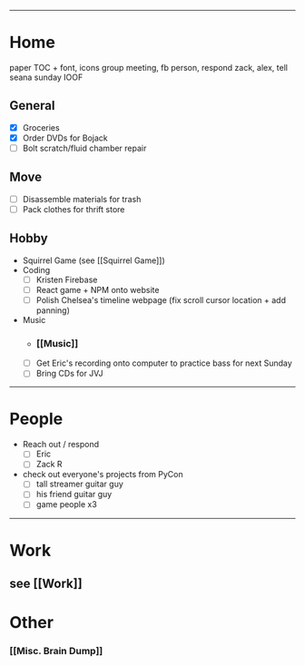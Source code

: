  ---
# Home

paper TOC + font, icons group meeting, fb person, respond zack, alex, tell seana sunday IOOF

## General
 - [x] Groceries
 - [x] Order DVDs for Bojack
 - [ ] Bolt scratch/fluid chamber repair
## Move

 - [ ] Disassemble materials for trash
 - [ ] Pack clothes for thrift store
## Hobby
- Squirrel Game (see [[Squirrel Game]])
- Coding
	 - [ ] Kristen Firebase
	 - [ ] React game + NPM onto website
	 - [ ] Polish Chelsea's timeline webpage (fix scroll cursor location + add panning)
- Music
	- ### [[Music]]
	- [ ] Get Eric's recording onto computer to practice bass for next Sunday
	- [ ] Bring CDs for JVJ

---
# People

 - Reach out / respond
	 - [ ] Eric
	 - [ ] Zack R
 - check out everyone's projects from PyCon
	 - [ ] tall streamer guitar guy
	 - [ ] his friend guitar guy
	 - [ ] game people x3

---

# Work

## see [[Work]]
# Other
### [[Misc. Brain Dump]]
